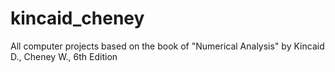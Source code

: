 # kincaid_cheney
All computer projects based on the book of "Numerical Analysis" by Kincaid D., Cheney W., 6th Edition
